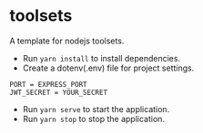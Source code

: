 # toolsets

A template for nodejs toolsets.

- Run `yarn install` to install dependencies.
- Create a dotenv(.env) file for project settings.

```
PORT = EXPRESS_PORT
JWT_SECRET = YOUR_SECRET
```

- Run `yarn serve` to start the application.
- Run `yarn stop` to stop the application.
